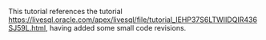This tutorial references the tutorial https://livesql.oracle.com/apex/livesql/file/tutorial_IEHP37S6LTWIIDQIR436SJ59L.html,
having added some small code revisions.
